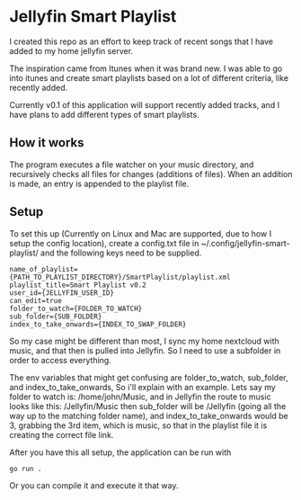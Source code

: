 # Jellyfin Smart Playlist
I created this repo as an effort to keep track of recent songs that I have added to my home jellyfin server.

The inspiration came from Itunes when it was brand new. I was able to go into itunes and create smart playlists based on a lot of different criteria, like recently added.

Currently v0.1 of this application will support recently added tracks, and I have plans to add different types of smart playlists.

## How it works
The program executes a file watcher on your music directory, and recursively checks all files for changes (additions of files). When an addition is made, an entry is appended to the playlist file.

## Setup
To set this up (Currently on Linux and Mac are supported, due to how I setup the config location), create a config.txt file in ~/.config/jellyfin-smart-playlist/ and the following keys need to be supplied.
```
name_of_playlist={PATH_TO_PLAYLIST_DIRECTORY}/SmartPlaylist/playlist.xml
playlist_title=Smart Playlist v0.2
user_id={JELLYFIN_USER_ID}
can_edit=true
folder_to_watch={FOLDER_TO_WATCH}
sub_folder={SUB_FOLDER}
index_to_take_onwards={INDEX_TO_SWAP_FOLDER}
```
So my case might be different than most, I sync my home nextcloud with music, and that then is pulled into Jellyfin. So I need to use a subfolder in order to access everything.

The env variables that might get confusing are folder_to_watch, sub_folder, and index_to_take_onwards, So i'll explain with an example.
Lets say my folder to watch is: /home/john/Music, and in Jellyfin the route to music looks like this: /Jellyfin/Music then sub_folder will be /Jellyfin (going all the way up to the matching folder name), and index_to_take_onwards would be 3, grabbing the 3rd item, which is music, so that in the playlist file it is creating the correct file link.

After you have this all setup, the application can be run with 
```
go run .
```
Or you can compile it and execute it that way.
